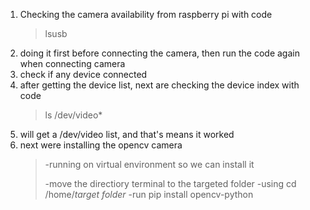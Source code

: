 1. Checking the camera availability from raspberry pi with code
    >lsusb
2. doing it first before connecting the camera, then run the code again when connecting camera
3. check if any device connected 
4. after getting the device list, next are checking the device index with code
    >ls /dev/video*
5. will get a /dev/video list, and that's means it worked
6. next were installing the opencv camera
   > -running on virtual environment so we can install it
   >
   > -move the directiory terminal to the targeted folder
   > -using cd /home/*target folder*
   > -run pip install opencv-python
   >
    
